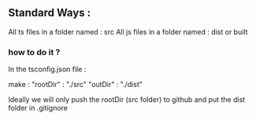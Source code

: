 ## Standard Ways : 

All ts files in a folder named : src 
All js files in a folder named : dist or built

### how to do it ?

In the tsconfig.json file :  

make : "rootDir" : "./src"
       "outDir"  : "./dist"

Ideally we will only push the rootDir (src folder) to github and put the dist folder in .gitignore        